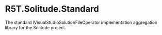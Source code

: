 # R5T.Solitude.Standard
The standard IVisualStudioSolutionFileOperator implementation aggregation library for the Solitude project.
